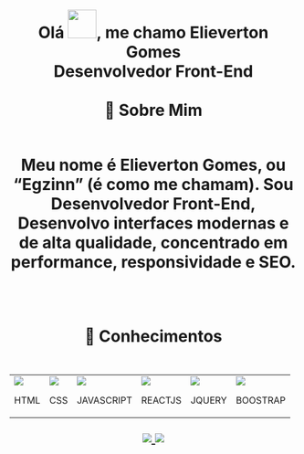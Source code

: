 <h1 align="center">
Olá <img width="50px" src="https://raw.githubusercontent.com/MartinHeinz/MartinHeinz/master/wave.gif"/>, me chamo Elieverton Gomes<br>Desenvolvedor Front-End
<br/><br/>
🚀 Sobre Mim
<br/><br/>
<p>Meu nome é Elieverton Gomes, ou “Egzinn” (é como me chamam). Sou Desenvolvedor Front-End, Desenvolvo interfaces modernas e de alta qualidade, concentrado em performance, responsividade e SEO.</p>
<br><br>
🚀 Conhecimentos
<br/><br/>
<table align="center">
<tr>
<td><img src="https://elievertongomes.site/images/html5-1.png"/><p>HTML</p></td>
<td><img src="https://elievertongomes.site/images/css3-1.png"/><p>CSS</p></td>
<td><img src="https://elievertongomes.site/images/js5-1.png"/><p>JAVASCRIPT</p></td>
<td><img src="https://elievertongomes.site/images/react-1.png"/><p>REACTJS</p></td>
<td><img src="https://elievertongomes.site/images/jquery-1.png"/><p>JQUERY</p></td>
<td><img src="https://elievertongomes.site/images/boostrap-1.png"/><p>BOOSTRAP</p></td>
</tr>
 </table>
<a href="https://www.linkedin.com/in/elieverton-gomes-320b2223a/">
<img   src="https://camo.githubusercontent.com/c00f87aeebbec37f3ee0857cc4c20b21fefde8a96caf4744383ebfe44a47fe3f/68747470733a2f2f696d672e736869656c64732e696f2f62616467652f2d4c696e6b6564496e2d2532333030373742353f7374796c653d666f722d7468652d6261646765266c6f676f3d6c696e6b6564696e266c6f676f436f6c6f723d7768697465"/>
</a>
<a href="mailto:elievertongomesff@gmail.com">
<img   src="https://camo.githubusercontent.com/927d6b3961fa048ff7303daf291cb5869dfa25018997cf8c1373c2f6a85b1458/68747470733a2f2f696d672e736869656c64732e696f2f62616467652f2d476d61696c2d2532333333333f7374796c653d666f722d7468652d6261646765266c6f676f3d676d61696c266c6f676f436f6c6f723d7768697465"/>
</a>
</h1>
 
